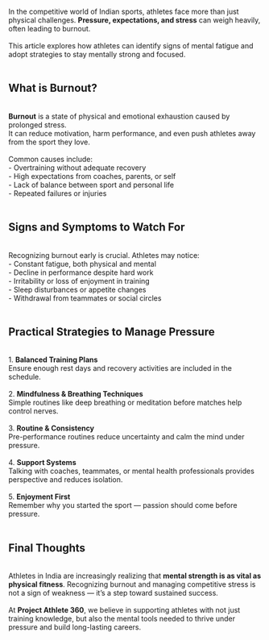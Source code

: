 <br>
In the competitive world of Indian sports, athletes face more than just physical challenges. <b>Pressure, expectations, and stress</b> can weigh heavily, often leading to burnout. <br>
<br>
This article explores how athletes can identify signs of mental fatigue and adopt strategies to stay mentally strong and focused. <br>
<br>

## What is Burnout? <br>
<br>
<b>Burnout</b> is a state of physical and emotional exhaustion caused by prolonged stress. <br>
It can reduce motivation, harm performance, and even push athletes away from the sport they love. <br>
<br>
Common causes include: <br>
- Overtraining without adequate recovery <br>
- High expectations from coaches, parents, or self <br>
- Lack of balance between sport and personal life <br>
- Repeated failures or injuries <br>
<br>

## Signs and Symptoms to Watch For <br>
<br>
Recognizing burnout early is crucial. Athletes may notice: <br>
- Constant fatigue, both physical and mental <br>
- Decline in performance despite hard work <br>
- Irritability or loss of enjoyment in training <br>
- Sleep disturbances or appetite changes <br>
- Withdrawal from teammates or social circles <br>
<br>

## Practical Strategies to Manage Pressure <br>
<br>
1. <b>Balanced Training Plans</b> <br>
   Ensure enough rest days and recovery activities are included in the schedule. <br>
<br>
2. <b>Mindfulness & Breathing Techniques</b> <br>
   Simple routines like deep breathing or meditation before matches help control nerves. <br>
<br>
3. <b>Routine & Consistency</b> <br>
   Pre-performance routines reduce uncertainty and calm the mind under pressure. <br>
<br>
4. <b>Support Systems</b> <br>
   Talking with coaches, teammates, or mental health professionals provides perspective and reduces isolation. <br>
<br>
5. <b>Enjoyment First</b> <br>
   Remember why you started the sport — passion should come before pressure. <br>
<br>

## Final Thoughts <br>
<br>
Athletes in India are increasingly realizing that <b>mental strength is as vital as physical fitness</b>. Recognizing burnout and managing competitive stress is not a sign of weakness — it’s a step toward sustained success. <br>
<br>
At <b>Project Athlete 360</b>, we believe in supporting athletes with not just training knowledge, but also the mental tools needed to thrive under pressure and build long-lasting careers. <br>
